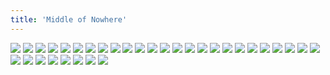 ```yaml
---
title: 'Middle of Nowhere'
---
```


![](/images/2006-comic-revue/part-6/pg043.gif)
![](/images/2006-comic-revue/part-6/pg044.gif)
![](/images/2006-comic-revue/part-6/pg045.gif)
![](/images/2006-comic-revue/part-6/pg046.gif)
![](/images/2006-comic-revue/part-6/pg047.gif)
![](/images/2006-comic-revue/part-6/pg048.gif)
![](/images/2006-comic-revue/part-6/pg049.gif)
![](/images/2006-comic-revue/part-6/pg050.gif)
![](/images/2006-comic-revue/part-6/pg051.gif)
![](/images/2006-comic-revue/part-6/pg052.gif)
![](/images/2006-comic-revue/part-6/pg053.gif)
![](/images/2006-comic-revue/part-6/pg054.gif)
![](/images/2006-comic-revue/part-6/pg055.gif)
![](/images/2006-comic-revue/part-6/pg056.gif)
![](/images/2006-comic-revue/part-6/pg057.gif)
![](/images/2006-comic-revue/part-6/pg058.gif)
![](/images/2006-comic-revue/part-6/pg059.gif)
![](/images/2006-comic-revue/part-6/pg060.gif)
![](/images/2006-comic-revue/part-6/pg061.gif)
![](/images/2006-comic-revue/part-6/pg062.gif)
![](/images/2006-comic-revue/part-6/pg063.gif)
![](/images/2006-comic-revue/part-6/pg064.gif)
![](/images/2006-comic-revue/part-6/pg065.gif)
![](/images/2006-comic-revue/part-6/pg066.gif)
![](/images/2006-comic-revue/part-6/pg067.gif)
![](/images/2006-comic-revue/part-6/pg068.gif)
![](/images/2006-comic-revue/part-6/pg069.gif)
![](/images/2006-comic-revue/part-6/pg070.gif)
![](/images/2006-comic-revue/part-6/pg071.gif)
![](/images/2006-comic-revue/part-6/pg072.gif)
![](/images/2006-comic-revue/part-6/pg073.gif)
![](/images/2006-comic-revue/part-6/pg074.gif)
![](/images/2006-comic-revue/part-6/pg075.gif)